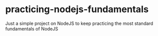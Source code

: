 # practicing-nodejs-fundamentals
Just a simple project on NodeJS to keep practicing the most standard fundamentals of NodeJS
